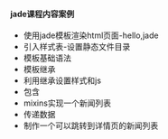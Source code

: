 #### jade课程内容案例
* 使用jade模板渲染html页面-hello,jade
* 引入样式表-设置静态文件目录
* 模板基础语法
* 模板继承
* 利用继承设置样式和js
* 包含
* mixins实现一个新闻列表
* 传递数据
* 制作一个可以跳转到详情页的新闻列表